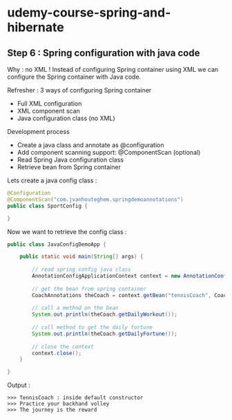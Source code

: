# udemy-course-spring-and-hibernate

Step 6 : Spring configuration with java code
---

Why : no XML ! 
Instead of configuring Spring container using XML we can configure the Spring container with Java code.

Refresher : 3 ways of configuring Spring container
- Full XML configuration
- XML component scan
- Java configuration class (no XML)

Development process
- Create a java class and annotate as @configuration
- Add component scanning support: @ComponentScan (optional)
- Read Spring Java configuration class
- Retrieve bean from Spring container

Lets create a java config class :

```java
@Configuration
@ComponentScan("com.jvanhouteghem.springdemoannotations")
public class SportConfig {

}
```

Now we want to retrieve the config class : 
```java
public class JavaConfigDemoApp {

	public static void main(String[] args) {
		
		// read spring config java class
		AnnotationConfigApplicationContext context = new AnnotationConfigApplicationContext(SportConfig.class);
		
		// get the bean from spring container
		CoachAnnotations theCoach = context.getBean("tennisCoach", CoachAnnotations.class);
		
		// call a method on the bean
		System.out.println(theCoach.getDailyWorkout());
		
		// call method to get the daily fortune
		System.out.println(theCoach.getDailyFortune());
		
		// close the context
		context.close();
	}

}
```

Output : 

```
>>> TennisCoach : inside default constructor
>>> Practice your backhand volley
>>> The journey is the reward
```